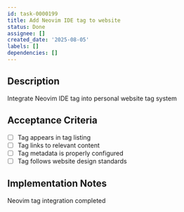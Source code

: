 ```yaml
---
id: task-0000199
title: Add Neovim IDE tag to website
status: Done
assignee: []
created_date: '2025-08-05'
labels: []
dependencies: []
---
```


## Description

Integrate Neovim IDE tag into personal website tag system

## Acceptance Criteria

- [ ] Tag appears in tag listing
- [ ] Tag links to relevant content
- [ ] Tag metadata is properly configured
- [ ] Tag follows website design standards

## Implementation Notes

Neovim tag integration completed
